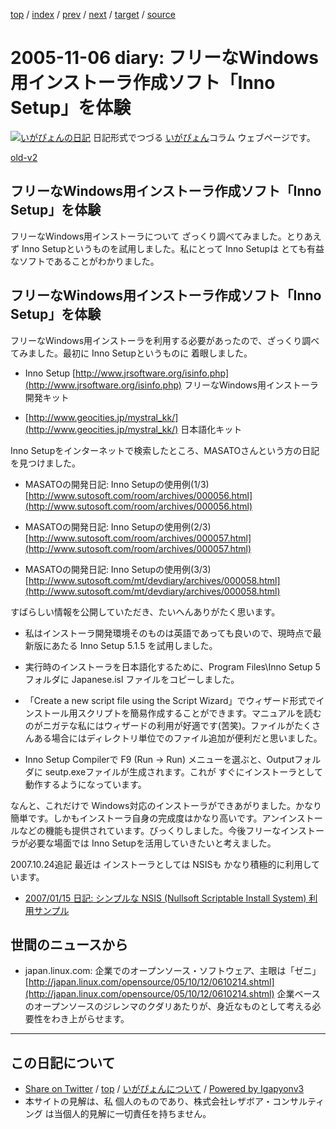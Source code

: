 [top](../index.html) 
 / [index](index.html) 
 / [prev](ig051104.html) 
 / [next](ig051109.html) 
 / [target](https://www.igapyon.jp/igapyon/diary/2005/ig051106.html) 
 / [source](https://github.com/igapyon/diary/blob/master/2005/ig051106.src.md) 

2005-11-06 diary: フリーなWindows用インストーラ作成ソフト「Inno Setup」を体験
=====================================================================================================
[![いがぴょんの日記](https://www.igapyon.jp/igapyon/diary/images/iga200306s.jpg "いがぴょん")](https://www.igapyon.jp/igapyon/diary/memo/memoigapyon.html) 日記形式でつづる [いがぴょん](https://www.igapyon.jp/igapyon/diary/memo/memoigapyon.html)コラム ウェブページです。

[old-v2](ig051106-orig.html)

## フリーなWindows用インストーラ作成ソフト「Inno Setup」を体験

フリーなWindows用インストーラについて ざっくり調べてみました。とりあえず Inno Setupというものを試用しました。私にとって Inno Setupは とても有益なソフトであることがわかりました。


## フリーなWindows用インストーラ作成ソフト「Inno Setup」を体験

フリーなWindows用インストーラを利用する必要があったので、ざっくり調べてみました。最初に Inno Setupというものに 着眼しました。

* Inno Setup
  [http://www.jrsoftware.org/isinfo.php](http://www.jrsoftware.org/isinfo.php)
  フリーなWindows用インストーラ開発キット
  
* [http://www.geocities.jp/mystral_kk/](http://www.geocities.jp/mystral_kk/)
  日本語化キット

Inno Setupをインターネットで検索したところ、MASATOさんという方の日記を見つけました。

* MASATOの開発日記: Inno Setupの使用例(1/3)
  [http://www.sutosoft.com/room/archives/000056.html](http://www.sutosoft.com/room/archives/000056.html)
  
* MASATOの開発日記: Inno Setupの使用例(2/3)
  [http://www.sutosoft.com/room/archives/000057.html](http://www.sutosoft.com/room/archives/000057.html)
  
* MASATOの開発日記: Inno Setupの使用例(3/3)
  [http://www.sutosoft.com/mt/devdiary/archives/000058.html](http://www.sutosoft.com/mt/devdiary/archives/000058.html)

すばらしい情報を公開していただき、たいへんありがたく思います。

* 私はインストーラ開発環境そのものは英語であっても良いので、現時点で最新版にあたる Inno Setup 5.1.5 を試用しました。
  
* 実行時のインストーラを日本語化するために、Program Files\Inno Setup 5 フォルダに Japanese.isl ファイルをコピーしました。
  
* 「Create a new script file using the Script Wizard」でウィザード形式でインストール用スクリプトを簡易作成することができます。マニュアルを読むのがニガテな私にはウィザードの利用が好適です(苦笑)。ファイルがたくさんある場合にはディレクトリ単位でのファイル追加が便利だと思いました。
  
* Inno Setup Compilerで F9 (Run -> Run) メニューを選ぶと、Outputフォルダに seutp.exeファイルが生成されます。これが
  すぐにインストーラとして動作するようになっています。

なんと、これだけで Windows対応のインストーラができあがりました。かなり簡単です。しかもインストーラ自身の完成度はかなり高いです。アンインストールなどの機能も提供されています。びっくりしました。今後フリーなインストーラが必要な場面では Inno Setupを活用していきたいと考えました。

2007.10.24追記 最近は インストーラとしては NSISも かなり積極的に利用しています。

* [2007/01/15 日記: シンプルな NSIS (Nullsoft Scriptable Install System) 利用サンプル](../2007/ig070115.html)

## 世間のニュースから

* japan.linux.com: 企業でのオープンソース・ソフトウェア、主眼は「ゼニ」
  [http://japan.linux.com/opensource/05/10/12/0610214.shtml](http://japan.linux.com/opensource/05/10/12/0610214.shtml)
  企業ベースのオープンソースのジレンマのクダリあたりが、身近なものとして考える必要性をわき上がらせます。


----------------------------------------------------------------------------------------------------

## この日記について

* [Share on Twitter](https://twitter.com/intent/tweet?hashtags=igapyon%2Cdiary%2C%E3%81%84%E3%81%8C%E3%81%B4%E3%82%87%E3%82%93&text=%E3%83%95%E3%83%AA%E3%83%BC%E3%81%AAWindows%E7%94%A8%E3%82%A4%E3%83%B3%E3%82%B9%E3%83%88%E3%83%BC%E3%83%A9%E4%BD%9C%E6%88%90%E3%82%BD%E3%83%95%E3%83%88%E3%80%8CInno+Setup%E3%80%8D%E3%82%92%E4%BD%93%E9%A8%93&url=https%3A%2F%2Fwww.igapyon.jp%2Figapyon%2Fdiary%2F2005%2Fig051106.html) / [top](../index.html) / [いがぴょんについて](https://www.igapyon.jp/igapyon/diary/memo/memoigapyon.html) / [Powered by Igapyonv3](https://github.com/igapyon/igapyonv3)
* 本サイトの見解は、私 個人のものであり、株式会社レザボア・コンサルティング は当個人的見解に一切責任を持ちません。 
